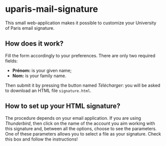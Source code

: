 # uparis-mail-signature

This small web-application makes it possible to customize your University of Paris email signature.

## How does it work?

Fill the form accordingly to your preferences. There are only two required fields:
- **Prénom:** is your given name;
- **Nom:** is your family name.

Then submit it by pressing the button named *Télécharger*: you will be asked to download an HTML file `signature.html`.

## How to set up your HTML signature?

The procedure depends on your email application. If you are using *Thunderbird*, then click on the name of the account you aim working with this signature and, between all the options, choose to see the parameters. One of these parameters allows you to select a file as your signature. Check this box and follow the instructions!
